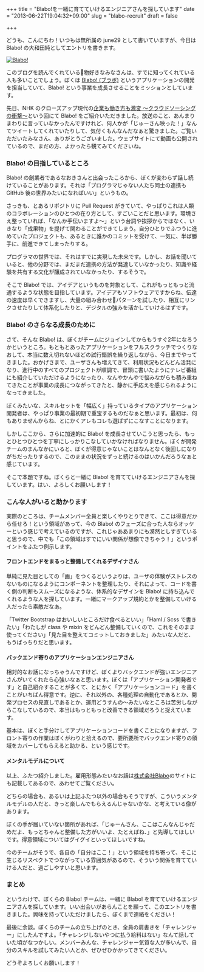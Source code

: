 +++
title = "Blabo!を一緒に育てていけるエンジニアさんを探しています"
date = "2013-06-22T19:04:32+09:00"
slug = "blabo-recruit"
draft = false

+++

<p>どうも、こんにちわ！いつもは無所属の june29 として書いていますが、今日は Blabo! の大和田純としてエントリを書きます。</p>
<p><a href="http://www.flickr.com/photos/june29/8956228821/" title="Blabo! by june29, on Flickr"><img src="http://farm4.staticflickr.com/3708/8956228821_3cdefb15fd_z.jpg" alt="Blabo!"></a></p>
<p>このブログを読んでくれている物好きなみなさんは、すでに知ってくれている人も多いことでしょう。ぼくは <a href="http://bla.bo/" title="みんなのアイデア会議室 - Blabo! (ブラボ)">Blabo! (ブラボ)</a> というアプリケーションの開発を担当していて、Blabo! という事業を成長させることをミッションとしています。</p>
<p>先日、NHK のクローズアップ現代の<a href="http://www.nhk.or.jp/gendai/movie/index.html?flv=3366-0618.mp4&amp;p=1" title="動画一覧 - NHK　クローズアップ現代">企業も働き方も激変 ～クラウドソーシングの衝撃～</a>という回にて Blabo! をご紹介いただきました。放送のこと、あんまりまわりに言っていなかったんですけれど、何人かが「じゅーさん映った！」なんてツイートしてくれていたりして、気付くもんなんだなぁと驚きました。ご覧いただいたみなさん、ありがとうございました。ウェブサイトにて動画も公開されているので、まだの方、よかったら観てみてくださいね。</p>
<h3>Blabo! の目指しているところ</h3>
<p>Blabo! の創業者であるなおきさんと出会ったころから、ぼくが変わらず話し続けていることがあります。それは「プログラマじゃない人たち同士の連携も GitHub 後の世界みたいになればいい」というもの。</p>
<p>さっきも、とあるリポジトリに Pull Request がきていて、やっぱりこれは人類のコラボレーションのひとつの在り方として、すごいことだと思います。環境さえ整っていれば、「なんか手伝いますよ〜」という台詞や挨拶からではなく、いきなり「成果物」を提げて関わることができてしまう。自分ひとりでふつうに進めていたプロジェクトも、あるときに誰かのコミットを受けて、一気に、半ば勝手に、前進できてしまったりする。</p>
<p>プログラマの世界では、それはすでに実現した未来です。しかし、お話を聞いていると、他の分野では、まだまだ連携の方法が発達していなかったり、知識や経験を共有する文化が醸成されていなかったり、するそうで。</p>
<p>そこで Blabo! では、アイデアというものを対象として、これがもっともっと流通するような状態を目指しています。アイデアもソフトウェアですからね、伝達の速度は早くできますし、大量の組み合わせパターンを試したり、相互にリンクさせたりして体系化したりと、デジタルの強みを活かしていけるはずです。</p>
<h3>Blabo! のさらなる成長のために</h3>
<p>さて、そんな Blabo! は、ぼくがチームにジョインしてからもうすぐ2年になろうかというところ。もともとあったアプリケーションをフルスクラッチでつくりなおして、本当に数え切れないほどの試行錯誤を繰り返しながら、今日までやってきました。おかげさまで、ユーザさんも増えてきて、利用状況もどんどん活発になり、進行中のすべてのプロジェクトが順調で、冒頭に書いたようにテレビ番組にも紹介していただけるようになったり、なんやかんやで悩みながらも積み重ねてきたことが事業の成長につながってきたと、静かに手応えを感じられるようになってきました。</p>
<p>ぼくみたいな、スキルセットを「幅広く」持っているタイプのアプリケーション開発者は、やっぱり事業の最初期で重宝するものだなぁと思います。最初は、何もありませんからね、とにかくアレもコレも選ばずにこなすことになります。</p>
<p>しかしここから、さらに加速的に Blabo! を成長させていこうと思ったら、もっとひとつひとつを丁寧にしっかりこなしていかなければなりません。ぼくが開発チームのまんなかにいると、ぼくが得意じゃないことはなんとなく後回しになりがちだったりするので、このままの状況をずっと続けるのはいかんだろうなぁと感じています。</p>
<p>そこで本題ですね。ぼくらと一緒に Blabo! を育てていけるエンジニアさんを探しています。はい、よろしくお願いします！</p>
<h3>こんな人がいると助かります</h3>
<p>実際のところは、チームメンバー全員と楽しくやりとりできて、ここは得意だから任せろ！という領域があって、今の Blabo! のフェーズに合った人ならオッケーという感じで考えているのですが、これじゃああまりにも漠然としすぎていると思うので、中でも「この領域はすでにいい関係が想像できちゃう！」というポイントをふたつ例示します。</p>
<h4>フロントエンドをまるっと整備してくれるデザイナさん</h4>
<p>単純に見た目としての「画」をつくるというよりは、ユーザの体験がストレスのないものになるようにコンポーネントを整理したり、それによって、コードを書く側の判断もスムーズになるような、体系的なデザインを Blabo! に持ち込んでくれるような人を探しています。一緒にマークアップ規約とかを整備していける人だったら素敵だなあ。</p>
<p>「Twitter Bootstrap はおいしいところだけ食べるといい」「Haml / Scss で書きたい」「わたしが class や mixin をどんどん整備していくので、これをそのまま使ってください」「見た目を整えてコミットしておきました」みたいな人だと、もうばっちりだと思います。</p>
<h4>バックエンド寄りのアプリケーションエンジニアさん</h4>
<p>相対的なお話になっちゃうんですけど、ぼくよりバックエンドが強いエンジニアさんがいてくれたら心強いなぁと思います。ぼくは「アプリケーション開発者です」と自己紹介することが多くて、とにかく「アプリケーションコード」を書くことがいちばん得意です。逆に、それ以外の、各種処理の自動化であるとか、開発プロセスの見直しであるとか、運用どうすんの〜みたいなところは苦労しながらこなしているので、本当はもっともっと改善できる領域だろうと捉えています。</p>
<p>基本は、ぼくと手分けしてアプリケーションコードを書くことになりますが、フロント寄りの作業はぼくがわりと拾えるので、要所要所でバックエンド寄りの領域をカバーしてもらえると助かる、という感じです。</p>
<h4>メンタルモデルについて</h4>
<p>以上、ふたつ紹介しました。雇用形態みたいなお話は<a href="http://bla.bo/corp/recruit" title="採用情報 - 株式会社Blabo">株式会社Blabo</a>のサイトにも記載してあるので、あわせてご覧ください。</p>
<p>どちらの場合も、あるいは上記ふたつ以外の場合もそうですが、こういうメンタルモデルの人だと、きっと楽しんでもらえるんじゃないかな、と考えている像があります。</p>
<p>ぼくの手が届いていない箇所があれば、「じゅーんさん、ここはこんなんじゃだめだよ、もっとちゃんと整備した方がいいよ、たとえばね、」と先導してほしいです。得意領域についてはグイグイといってほしいですね。</p>
<p>今のチームがそうで、各自の「自分はここ！」という領域を持ち寄って、そこに生じるリスペクトでつながっている雰囲気があるので、そういう関係を育てていける人だと、過ごしやすいと思います。</p>
<h3>まとめ</h3>
<p>というわけで、ぼくらの Blabo! チームは、一緒に Blabo! を育てていけるエンジニアさんを探しています。いい出会いがあらんことを願って、このエントリを書きました。興味を持っていただけましたら、ぼくまで連絡をください！</p>
<p>最後に余談。ぼくらのチームの立ち上げのとき、全員の肩書きを「チャレンジャー」にしたんですよ。「チャレンジしないやつに払う給料はない」なんて話していた頃がなつかしい。メンバーみんな、チャレンジャー気質な人が多いんで、自分のスキルを試してみたい人とか、ぜひぜひかかってきてください。</p>
<p>どうぞよろしくお願いします！ </p>
